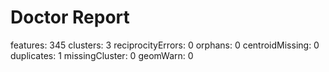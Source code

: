 # Doctor Report

features: 345
clusters: 3
reciprocityErrors: 0
orphans: 0
centroidMissing: 0
duplicates: 1
missingCluster: 0
geomWarn: 0
